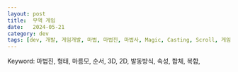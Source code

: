 ```yaml
---
layout: post
title:  무역 게임
date:   2024-05-21
category: dev
tags: [dev, 개발, 게임개발, 마법, 마법진, 마법사, Magic, Casting, Scroll, 게임아이디어, ]
---
```



Keyword: 마법진, 형태, 마름모, 순서, 3D, 2D, 발동방식, 속성, 합체, 복합, 